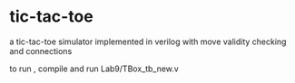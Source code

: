 # tic-tac-toe
a tic-tac-toe simulator implemented in verilog with move validity checking and connections

to run , compile and run Lab9/TBox_tb_new.v
